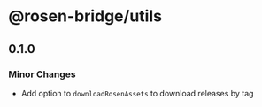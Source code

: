 # @rosen-bridge/utils

## 0.1.0

### Minor Changes

- Add option to `downloadRosenAssets` to download releases by tag
